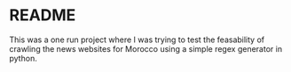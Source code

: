 # README #

This was a one run project where I was trying to test the feasability of crawling the news websites for Morocco
using a simple regex generator in python.
